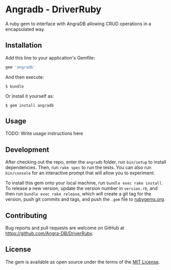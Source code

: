 # Angradb - DriverRuby

A ruby gem to interface with AngraDB allowing CRUD operations in a encapsulated way.

## Installation

Add this line to your application's Gemfile:

```ruby
gem 'angradb'
```

And then execute:

    $ bundle

Or install it yourself as:

    $ gem install angradb

## Usage

TODO: Write usage instructions here

## Development

After checking out the repo, enter the `angradb` folder, run `bin/setup` to install dependencies. Then, run `rake spec` to run the tests. You can also run `bin/console` for an interactive prompt that will allow you to experiment.

To install this gem onto your local machine, run `bundle exec rake install`. To release a new version, update the version number in `version.rb`, and then run `bundle exec rake release`, which will create a git tag for the version, push git commits and tags, and push the `.gem` file to [rubygems.org](https://rubygems.org).

## Contributing

Bug reports and pull requests are welcome on GitHub at https://github.com/Angra-DB/DriverRuby.

## License

The gem is available as open source under the terms of the [MIT License](https://opensource.org/licenses/MIT).
